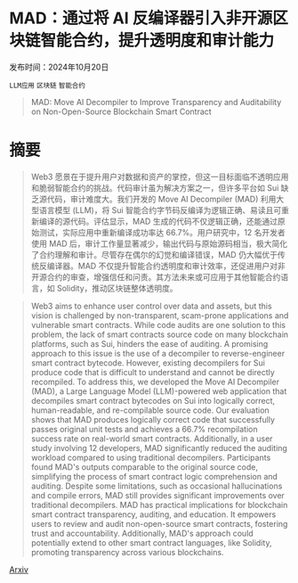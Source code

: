 # MAD：通过将 AI 反编译器引入非开源区块链智能合约，提升透明度和审计能力

发布时间：2024年10月20日

`LLM应用` `区块链` `智能合约`

> MAD: Move AI Decompiler to Improve Transparency and Auditability on Non-Open-Source Blockchain Smart Contract

# 摘要

> Web3 愿景在于提升用户对数据和资产的掌控，但这一目标面临不透明应用和脆弱智能合约的挑战。代码审计虽为解决方案之一，但许多平台如 Sui 缺乏源代码，审计难度大。我们开发的 Move AI Decompiler (MAD) 利用大型语言模型 (LLM)，将 Sui 智能合约字节码反编译为逻辑正确、易读且可重新编译的源代码。评估显示，MAD 生成的代码不仅逻辑正确，还能通过原始测试，实际应用中重新编译成功率达 66.7%。用户研究中，12 名开发者使用 MAD 后，审计工作量显著减少，输出代码与原始源码相当，极大简化了合约理解和审计。尽管存在偶尔的幻觉和编译错误，MAD 仍大幅优于传统反编译器。MAD 不仅提升智能合约透明度和审计效率，还促进用户对非开源合约的审查，增强信任和问责。其方法未来或可应用于其他智能合约语言，如 Solidity，推动区块链整体透明度。

> Web3 aims to enhance user control over data and assets, but this vision is challenged by non-transparent, scam-prone applications and vulnerable smart contracts. While code audits are one solution to this problem, the lack of smart contracts source code on many blockchain platforms, such as Sui, hinders the ease of auditing. A promising approach to this issue is the use of a decompiler to reverse-engineer smart contract bytecode. However, existing decompilers for Sui produce code that is difficult to understand and cannot be directly recompiled. To address this, we developed the Move AI Decompiler (MAD), a Large Language Model (LLM)-powered web application that decompiles smart contract bytecodes on Sui into logically correct, human-readable, and re-compilable source code.
  Our evaluation shows that MAD produces logically correct code that successfully passes original unit tests and achieves a 66.7% recompilation success rate on real-world smart contracts. Additionally, in a user study involving 12 developers, MAD significantly reduced the auditing workload compared to using traditional decompilers. Participants found MAD's outputs comparable to the original source code, simplifying the process of smart contract logic comprehension and auditing. Despite some limitations, such as occasional hallucinations and compile errors, MAD still provides significant improvements over traditional decompilers.
  MAD has practical implications for blockchain smart contract transparency, auditing, and education. It empowers users to review and audit non-open-source smart contracts, fostering trust and accountability. Additionally, MAD's approach could potentially extend to other smart contract languages, like Solidity, promoting transparency across various blockchains.

[Arxiv](https://arxiv.org/abs/2410.15275)